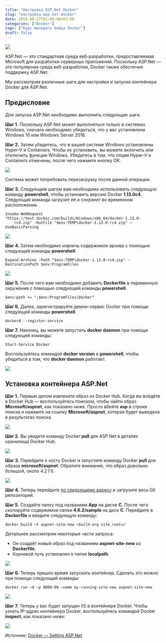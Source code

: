 ```yaml
---
title: "Настройка ASP.Net Docker"
slug: "настройка-asp-net-docker"
date: 2019-08-27T01:00:00+03:00
categories: ["Docker"]
tags: ["Курс молодого бойца Docker"]
draft: false
---
```


![](/posts/настройка-asp-net-docker/docker25.jpg)

ASP.Net — это стандартная среда веб-разработки, предоставляемая Microsoft для разработки серверных приложений. Поскольку
ASP.Net — это популярная среда веб-разработки, Docker также обеспечил поддержку ASP.Net.

Мы рассмотрим различные шаги для настройки и запуска контейнера Docker для ASP.Net.

## Предисловие

Для запуска ASP.Net необходимо выполнить следующие шаги.

**Шаг 1.** Поскольку ASP.Net может выполняться только в системах Windows, сначала необходимо убедиться, что у вас
установлена Windows 10 или Windows Server 2016.

**Шаг 2.** Затем убедитесь, что в вашей системе Windows установлены Hyper-V и Containers. Чтобы их установить, вы можете
включить или отключить функции Windows. Убедитесь в том, что опции Hyper-V и Containers отмечены, после чего нажмите
кнопку OK.

![](https://i.imgur.com/DUtdyZC.jpg)

Система может потребовать перезагрузку после данной операции.

**Шаг 3.** Следующим шагом вам необходимо использовать следующую команду **powershell**, чтобы установить версию Docker
**1.13.0c4**. Следующая команда загрузит её и сохранит во временном расположении.

```
Invoke-WebRequest "https://test.docker.com/builds/Windows/x86_64/docker-1.13.0-
    rc4.zip" -OutFile "$env:TEMP\docker-1.13.0-rc4.zip" –UseBasicParsing
```

![](https://i.imgur.com/AbPOJOB.jpg)

**Шаг 4.** Затем необходимо извлечь содержимое архива с помощью следующей команды **powershell**.

```
Expand-Archive -Path "$env:TEMP\docker-1.13.0-rc4.zip" -DestinationPath $env:ProgramFiles
```

![](https://i.imgur.com/htEdYsW.jpg)

**Шаг 5.** После чего вам необходимо добавить **Dockerfile** в переменную окружения с помощью следующей команды **powershell**.

```
$env:path += ";$env:ProgramFiles\Docker"
```

**Шаг 6.** Далее, зарегистрируйте демон-сервис Docker при помощи следующей команды **powershell**.

```
dockerd --register-service
```

**Шаг 7.** Наконец, вы можете запустить **docker daemon** при помощи следующей команды:

```
Start-Service Docker
```

Воспользуйтесь командой **docker version** в **powershell**, чтобы убедиться в том, что **docker daemon** работает.

![](https://i.imgur.com/irLVPWb.jpg)

## Установка контейнера ASP.Net

**Шаг 1.** Первым делом извлеките образ из Docker Hub. Когда вы войдёте в Docker Hub — воспользуйтесь поиском, чтобы найти
образ **Microsoft/aspnet**, как показано ниже. Просто вбейте **asp** в строке поиска и нажмите на ссылку **Microsoft/aspnet**,
которая будет выведена в результатах поиска.

![](https://i.imgur.com/dRvBxmy.jpg)

**Шаг 2.** Вы увидите команду Docker **pull** для ASP.Net в деталях хранилища Docker Hub.

![](https://i.imgur.com/zaewChN.jpg)

**Шаг 3.** Перейдите к хосту Docker и запустите команду Docker **pull** для образа **microsoft/aspnet**. Обратите внимание,
что образ довольно большой, около 4.2 Гб.

![](https://i.imgur.com/Gq4v0l6.jpg)

**Шаг 4.** Теперь перейдите [по следующему адресу](https://github.com/Microsoft/aspnet-docker) и загрузите весь Git репозиторий.

**Шаг 5.** Создайте папку под названием **App** на диске **C**. После чего скопируйте содержимое папки **4.6.2/sample**
на диск **C**. Перейдите в **Dockerfile** и введите следующую команду:

```
docker build –t aspnet-site-new –build-arg site_root=/
```

Детальнее рассмотрим некоторые части запроса:

- Он создаёт новый образ под названием **aspnet-site-new** из **Dockerfile**.
- Корневой путь установлен к папке **localpath**.

![](https://i.imgur.com/cF0pN2k.jpg)

**Шаг 6.** Теперь пришло время запускать контейнер. Сделать это можно при помощи следующей команды:

```
docker run –d –p 8000:80 –name my-running-site-new aspnet-site-new
```

![](https://i.imgur.com/fwoRtgX.jpg)

**Шаг 7.** Теперь у вас будет запущен IIS в контейнере Docker. Чтобы узнать IP-адрес контейнера Docker, воспользуйтесь
командой Docker **inspect**, как показано ниже:

![](https://i.imgur.com/fVcYBaz.jpg)

Источник: [Docker — Setting ASP.Net](https://www.tutorialspoint.com/docker/docker_setting_asp.net.htm)

